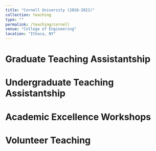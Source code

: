 ```yaml
---
title: "Cornell University (2018-2021)"
collection: teaching
type: ""
permalink: /teaching/cornell
venue: "College of Engineering"
location: "Ithaca, NY"
---
```


Graduate Teaching Assistantship
======

Undergraduate Teaching Assistantship
======

Academic Excellence Workshops
======

Volunteer Teaching
======
